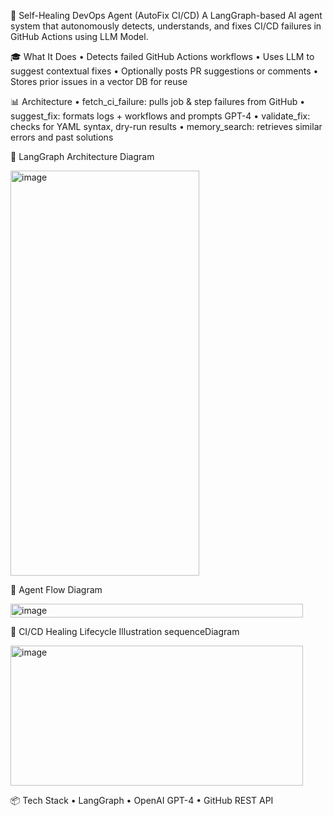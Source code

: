 🧠 Self-Healing DevOps Agent (AutoFix CI/CD)
A LangGraph-based AI agent system that autonomously detects, understands, and fixes CI/CD failures in GitHub Actions using LLM Model.

🎓 What It Does
  •	Detects failed GitHub Actions workflows
  •	Uses LLM to suggest contextual fixes
  •	Optionally posts PR suggestions or comments
  •	Stores prior issues in a vector DB for reuse

📊 Architecture
  •	fetch_ci_failure: pulls job & step failures from GitHub
  •	suggest_fix: formats logs + workflows and prompts GPT-4
  •	validate_fix: checks for YAML syntax, dry-run results
  •	memory_search: retrieves similar errors and past solutions

🧩 LangGraph Architecture Diagram

<img width="302" height="648" alt="image" src="https://github.com/user-attachments/assets/b04f3b4c-33e3-4390-99c7-fce7d7b13256" />

🧠 Agent Flow Diagram

<img width="468" height="22" alt="image" src="https://github.com/user-attachments/assets/0cfc0d04-1c89-4775-913c-702d8a095001" />

🔁 CI/CD Healing Lifecycle Illustration
sequenceDiagram

<img width="468" height="224" alt="image" src="https://github.com/user-attachments/assets/7e5322ff-30c7-4c85-9834-5f01aa74dc98" />

📦 Tech Stack
  •	LangGraph
  •	OpenAI GPT-4
  •	GitHub REST API
